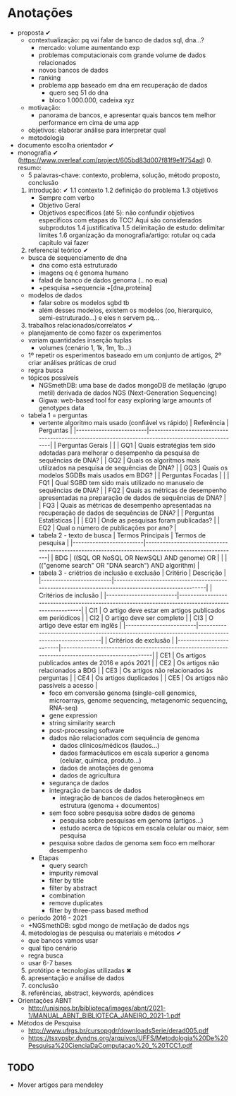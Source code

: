 # Anotações

* proposta ✔
  * contextualização: pq vai falar de banco de dados sql, dna...?
    * mercado: volume aumentando exp
    * problemas computacionais com grande volume de dados relacionados
    * novos bancos de dados
    * ranking
    * problema app baseado em dna em recuperação de dados
      * quero seq 51 do dna
      * bloco 1.000.000, cadeixa xyz
  * motivação:
    * panorama de bancos, e apresentar quais bancos tem melhor performance em cima de uma app
  * objetivos: elaborar análise para interpretar qual
  * metodologia
* documento escolha orientador ✔
* monografia ✔ (https://www.overleaf.com/project/605bd83d007f81f9e1f754ad)
  0. resumo:
    * 5 palavras-chave: contexto, problema, solução, método proposto, conclusão
  1. introdução: ✔
    1.1 contexto
    1.2 definição do problema
    1.3 objetivos
      * Sempre com verbo
      * Objetivo Geral
      * Objetivos específicos (até 5): não confundir objetivos específicos com etapas do TCC! Aqui são considerados subprodutos
    1.4 justificativa
    1.5 delimitação de estudo: delimitar limites
    1.6 organização da monografia/artigo: rotular oq cada capítulo vai fazer
  2. referencial teórico ✔
    * busca de sequenciamento de dna
      * dna como está estruturado
      * imagens oq é genoma humano
      * falad de banco de dados genoma (.. no eua)
      * +pesquisa +sequencia +[dna,proteina]
    * modelos de dados
      * falar sobre os modelos sgbd tb
      * além desses modelos, existem os modelos (oo, hierarquico, semi-estruturado...) e eles n servem pq...
  3. trabalhos relacionados/correlatos ✔
    * planejamento de como fazer os experimentos
    * variam quantidades inserção tuplas
      * volumes (cenário 1, 1k, 1m, 1b...)
    * 1º repetir os esperimentos baseado em um conjunto de artigos, 2º criar análises práticas de crud
    * regra busca
    * tópicos possíveis
      * NGSmethDB: uma base de dados mongoDB de metilação (grupo metil) derivada de dados NGS (Next-Generation Sequencing) 
      * Gigwa: web-based tool for easy exploring large amounts of genotypes data
    * tabela 1 = perguntas
      * vertente algoritmo mais usado (confiável vs rápido)
        | Referência              | Perguntas                                                                                         |
        |-------------------------|---------------------------------------------------------------------------------------------------|
        | Perguntas Gerais        |                                                                                                   |
        | GQ1                     | Quais estratégias tem sido adotadas para melhorar o desempenho da pesquisa de sequências de DNA?  |
        | GQ2                     | Quais os algoritmos mais utilizados na pesquisa de sequências de DNA?                             |
        | GQ3                     | Quais os modelos SGDBs mais usados em BDG?                                                        |
        | Perguntas Focadas       |                                                                                                   |
        | FQ1                     | Qual SGBD tem sido mais utilizado no manuseio de sequências de DNA?                               |
        | FQ2                     | Quais as métricas de desempenho apresentadas na preparação de dados de sequências de DNA?         |
        | FQ3                     | Quais as métricas de desempenho apresentadas na recuperação de dados de sequências de DNA?        |
        | Perguntas Estatísticas  |                                                                                                   |
        | EQ1                     | Onde as pesquisas foram publicadas?                                                               |
        | EQ2                     | Qual o número de publicações por ano?                                                             |
      * tabela 2 - texto de busca
        | Termos Principais       | Termos de pesquisa                                                                                |
        |-------------------------|---------------------------------------------------------------------------------------------------|
        | BDG                     | ((SQL OR NoSQL OR NewSQL) AND genome) OR                                                          |
        |                         | (("genome search" OR "DNA search") AND algorithm)                                                 |
      * tabela 3 - criétrios de inclusão e exclusão
        | Critério                | Descrição                                                                                         |
        |-------------------------|---------------------------------------------------------------------------------------------------|
        | Critérios de inclusão                                                                                                       |
        |-------------------------|---------------------------------------------------------------------------------------------------|
        | CI1                     | O artigo deve estar em artigos publicados em periódicos                                           |
        | CI2                     | O artigo deve ser completo                                                                        |
        | CI3                     | O artigo deve estar em inglês                                                                     |
        |-------------------------|---------------------------------------------------------------------------------------------------|
        | Critérios de exclusão                                                                                                       |
        |-------------------------|---------------------------------------------------------------------------------------------------|
        | CE1                     | Os artigos publicados antes de 2016 e após 2021                                                   |
        | CE2                     | Os artigos não relacionados a BDG                                                                 |
        | CE3                     | Os artigos não relacionados às perguntas                                                          |
        | CE4                     | Os artigos duplicados                                                                             |
        | CE5                     | Os artigos não passíveis a acesso                                                                 |
        - foco em conversão genoma (single-cell genomics, microarrays, genome sequencing, metagenomic sequencing, RNA-seq)
        - gene expression
        - string similarity search
        - post-processing software
        - dados não relacionados com sequência de genoma
          - dados clínicos/médicos (laudos...)
          - dados farmacêuticos em escala superior a genoma (celular, química, produto...)
          - dados de anotações de genoma
          - dados de agricultura
        - segurança de dados
        - integração de bancos de dados
          - integração de bancos de dados heterogêneos em estrutura (genoma + documentos)
        - sem foco sobre pesquisa sobre dados de genoma
          - pesquisa sobre pesquisas em genoma (artigos...)
          - estudo acerca de tópicos em escala celular ou maior, sem pesquisa
        - pesquisa sobre dados de genoma sem foco em melhorar desempenho
      * Etapas
        * query search
        * impurity removal
        * filter by title
        * filter by abstract
        * combination
        * remove duplicates
        * filter by three-pass based method
     * período 2016 - 2021
     * +NGSmethDB: sgbd mongo de metilação de dados ngs
  4. metodologias de pesquisa ou materiais e métodos ✔
    * que bancos vamos usar
    * qual tipo cenário
    * regra busca
    * usar 6-7 bases
  5. protótipo e tecnologias utilizadas ✖
  6. apresentação e análise de dados
  7. conclusão
  8. referências, abstract, keywords, apêndices
* Orientações ABNT
  * http://unisinos.br/biblioteca/images/abnt/2021-1/MANUAL_ABNT_BIBLIOTECA_JANEIRO_2021-1.pdf
* Métodos de Pesquisa
  * http://www.ufrgs.br/cursopgdr/downloadsSerie/derad005.pdf
  * https://tsxvpsbr.dyndns.org/arquivos/UFFS/Metodologia%20De%20Pesquisa%20CienciaDaComputacao%20_%20TCC1.pdf

## TODO

* Mover artigos para mendeley